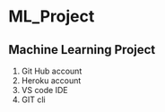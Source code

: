 # ML_Project
## Machine Learning Project

1. Git Hub account
2. Heroku account
3. VS code IDE
4. GIT cli